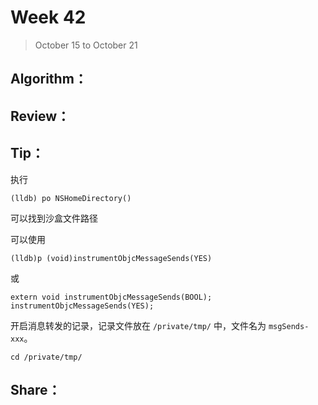 # Week 42

> October 15 to October 21

## Algorithm：


## Review：


## Tip：

执行
```
(lldb) po NSHomeDirectory()
``` 
可以找到沙盒文件路径

可以使用
```
(lldb)p (void)instrumentObjcMessageSends(YES)
```

或
```
extern void instrumentObjcMessageSends(BOOL);
instrumentObjcMessageSends(YES);
```

开启消息转发的记录，记录文件放在 `/private/tmp/` 中，文件名为 `msgSends-xxx`。
```
cd /private/tmp/
```

## Share：